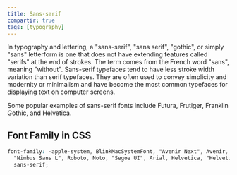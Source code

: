 ```yaml
---
title: Sans-serif
compartir: true
tags: [typography]
---
```

In typography and lettering, a "sans-serif", "sans serif", "gothic", or simply "sans" letterform is one that does not have extending features called "serifs" at the end of strokes. The term comes from the French word "sans", meaning "without". Sans-serif typefaces tend to have less stroke width variation than serif typefaces. They are often used to convey simplicity and modernity or minimalism and have become the most common typefaces for displaying text on computer screens.

Some popular examples of sans-serif fonts include Futura, Frutiger, Franklin Gothic, and Helvetica.

## Font Family in CSS

```css
font-family: -apple-system, BlinkMacSystemFont, "Avenir Next", Avenir,
  "Nimbus Sans L", Roboto, Noto, "Segoe UI", Arial, Helvetica, "Helvetica Neue",
  sans-serif;
```
